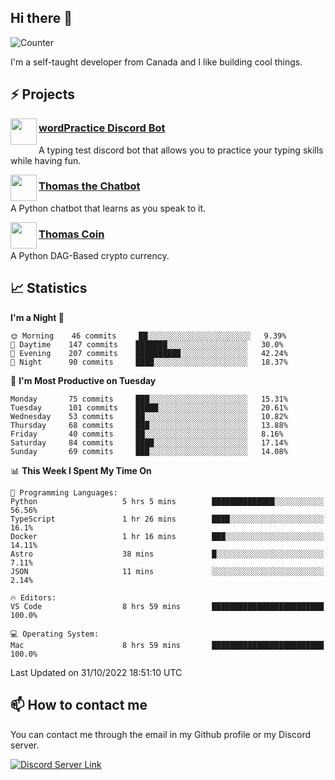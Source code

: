 <h2>Hi there 👋</h2>

![Counter](https://komarev.com/ghpvc/?username=principle105)

<p>I'm a self-taught developer from Canada and I like building cool things.</p>

<h2>⚡ Projects</h2>

<img align="left" src="https://i.imgur.com/BIzs17V.png" width="42" height="42" />
<h3><a target="_blank" href="https://discord.com/application-directory/743183681182498906">wordPractice Discord Bot</a></h3>
<p>A typing test discord bot that allows you to practice your typing skills while having fun.</p>

<img align="left" src="https://i.imgur.com/hA9YF2s.png" width="42" height="42" />
<h3><a href="https://github.com/principle105/thomasthechatbot">Thomas the Chatbot</a></h3>
<p>A Python chatbot that learns as you speak to it.</p>

<img align="left" src="https://i.imgur.com/4FdQpgN.png" width="42" height="42" />
<h3><a href="https://github.com/principle105/thomas-coin">Thomas Coin</a></h3>
<p>A Python DAG-Based crypto currency.</p>

<h2>📈 Statistics</h2>

<!--START_SECTION:waka-->
**I'm a Night 🦉** 

```text
🌞 Morning    46 commits     ██░░░░░░░░░░░░░░░░░░░░░░░   9.39% 
🌆 Daytime    147 commits    ███████░░░░░░░░░░░░░░░░░░   30.0% 
🌃 Evening    207 commits    ██████████░░░░░░░░░░░░░░░   42.24% 
🌙 Night      90 commits     ████░░░░░░░░░░░░░░░░░░░░░   18.37%

```
📅 **I'm Most Productive on Tuesday** 

```text
Monday       75 commits     ███░░░░░░░░░░░░░░░░░░░░░░   15.31% 
Tuesday      101 commits    █████░░░░░░░░░░░░░░░░░░░░   20.61% 
Wednesday    53 commits     ██░░░░░░░░░░░░░░░░░░░░░░░   10.82% 
Thursday     68 commits     ███░░░░░░░░░░░░░░░░░░░░░░   13.88% 
Friday       40 commits     ██░░░░░░░░░░░░░░░░░░░░░░░   8.16% 
Saturday     84 commits     ████░░░░░░░░░░░░░░░░░░░░░   17.14% 
Sunday       69 commits     ███░░░░░░░░░░░░░░░░░░░░░░   14.08%

```


📊 **This Week I Spent My Time On** 

```text
💬 Programming Languages: 
Python                   5 hrs 5 mins        ██████████████░░░░░░░░░░░   56.56% 
TypeScript               1 hr 26 mins        ████░░░░░░░░░░░░░░░░░░░░░   16.1% 
Docker                   1 hr 16 mins        ███░░░░░░░░░░░░░░░░░░░░░░   14.11% 
Astro                    38 mins             █░░░░░░░░░░░░░░░░░░░░░░░░   7.11% 
JSON                     11 mins             ░░░░░░░░░░░░░░░░░░░░░░░░░   2.14%

🔥 Editors: 
VS Code                  8 hrs 59 mins       █████████████████████████   100.0%

💻 Operating System: 
Mac                      8 hrs 59 mins       █████████████████████████   100.0%

```


 Last Updated on 31/10/2022 18:51:10 UTC
<!--END_SECTION:waka-->

<h2>📫 How to contact me</h2>

You can contact me through the email in my Github profile or my Discord server.

[![Discord Server Link](https://dcbadge.vercel.app/api/server/DHnk46C)](https://discord.gg/DHnk46C)

